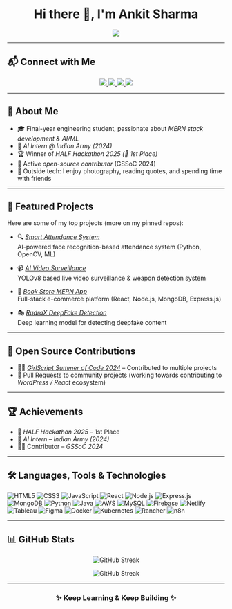 <h1 align="center">Hi there 👋, I'm Ankit Sharma</h1>

<p align="center">
    <img src="https://readme-typing-svg.herokuapp.com?font=Fira+Code&weight=600&size=22&duration=3000&pause=700&color=4FC3F7&center=true&vCenter=true&width=550&lines=Full+Stack+Developer+%7C+MERN+%7C+AI%2FML;Open+Source+Contributor+%7C+Hackathon+Winner;Always+Learning+and+Exploring+New+Tech!"/>
</p>

---

## 📬 Connect with Me
<p align="center">
  <a href="https://www.linkedin.com/in/ankit-sharma-08b37a26a" target="_blank">
    <img src="https://img.shields.io/badge/LinkedIn-0A66C2?style=for-the-badge&logo=linkedin&logoColor=white" />
  </a>
  <a href="mailto:ankitsharma7805@gmail.com">
    <img src="https://img.shields.io/badge/Email-D14836?style=for-the-badge&logo=gmail&logoColor=white" />
  </a>
  <a href="https://stackoverflow.com/users/30430422/ankit-sharma" target="_blank">
    <img src="https://img.shields.io/badge/Stack%20Overflow-F48024?style=for-the-badge&logo=stackoverflow&logoColor=white" />
  </a>
  <a href="https://x.com/ankitsharma_38" target="_blank">
    <img src="https://img.shields.io/badge/X-000000?style=for-the-badge&logo=x&logoColor=white" />
  </a>
</p>


---
## 🚀 About Me
- 🎓 Final-year engineering student, passionate about *MERN stack development & AI/ML*  
- 💼 *AI Intern @ Indian Army (2024)*  
- 🏆 Winner of *HALF Hackathon 2025 (🥇 1st Place)*  
- 🌱 Active *open-source contributor* (GSSoC 2024)  
- 📸 Outside tech: I enjoy photography, reading quotes, and spending time with friends  

---

## 📌 Featured Projects
Here are some of my top projects (more on my pinned repos):

- 🔍 [*Smart Attendance System*](https://github.com/ankitsharma38/Smart-Attendance-System-Using-Face_Recognition)  
  AI-powered face recognition-based attendance system (Python, OpenCV, ML)  

- 📹 [*AI Video Surveillance*](https://github.com/ankitsharma38/AI-Power-Video-Surveillance-System)  
  YOLOv8 based live video surveillance & weapon detection system  

- 🛒 [*Book Store MERN App*](https://github.com/ankitsharma38/Book_Store_MERN_Project)  
  Full-stack e-commerce platform (React, Node.js, MongoDB, Express.js)  

- 🎭 [*RudraX DeepFake Detection*](https://github.com/ankitsharma38/RudraX-DeepFake-Detection)  
  Deep learning model for detecting deepfake content  

---

## 🌱 Open Source Contributions
- 👩‍💻 [*GirlScript Summer of Code 2024*](https://gssoc.girlscript.tech/) – Contributed to multiple projects  
- 🔧 Pull Requests to community projects (working towards contributing to *WordPress / React* ecosystem)  

---

## 🏆 Achievements
- 🥇 *HALF Hackathon 2025* – 1st Place  
- 🤖 *AI Intern – Indian Army (2024)*  
- 👩‍💻 Contributor – *GSSoC 2024*  

---

## 🛠 Languages, Tools & Technologies
<p align="left">
  <img alt="HTML5" src="https://img.shields.io/badge/html5-%23E34F26.svg?style=for-the-badge&logo=html5&logoColor=white"/>
  <img alt="CSS3" src="https://img.shields.io/badge/css3-%231572B6.svg?style=for-the-badge&logo=css3&logoColor=white"/>
  <img alt="JavaScript" src="https://img.shields.io/badge/javascript-F7DF1E?style=for-the-badge&logo=javascript&logoColor=black"/>
  <img alt="React" src="https://img.shields.io/badge/react-%2320232a.svg?style=for-the-badge&logo=react&logoColor=%2361DAFB"/>
  <img alt="Node.js" src="https://img.shields.io/badge/node.js-6DA55F?style=for-the-badge&logo=node.js&logoColor=white"/> 
  <img alt="Express.js" src="https://img.shields.io/badge/express.js-%23404d59.svg?style=for-the-badge&logo=express&logoColor=white"/>
  <img alt="MongoDB" src="https://img.shields.io/badge/MongoDB-%234ea94b.svg?style=for-the-badge&logo=mongodb&logoColor=white"/>
  <img alt="Python" src="https://img.shields.io/badge/python-%2314354C.svg?style=for-the-badge&logo=python&logoColor=white"/>
  <img alt="Java" src="https://img.shields.io/badge/java-%23ED8B00.svg?style=for-the-badge&logo=openjdk&logoColor=white"/>
  <img alt="AWS" src="https://img.shields.io/badge/aws-%23FF9900.svg?style=for-the-badge&logo=amazonaws&logoColor=white"/>
  <img alt="MySQL" src="https://img.shields.io/badge/mysql-%2300f.svg?style=for-the-badge&logo=mysql&logoColor=white"/>
  <img alt="Firebase" src="https://img.shields.io/badge/firebase-%23FFCA28.svg?style=for-the-badge&logo=firebase&logoColor=black"/>
  <img alt="Netlify" src="https://img.shields.io/badge/netlify-%23000000.svg?style=for-the-badge&logo=netlify&logoColor=#00C7B7"/>
  <img alt="Tableau" src="https://img.shields.io/badge/Tableau-E97627?style=for-the-badge&logo=tableau&logoColor=white"/>
  <img alt="Figma" src="https://img.shields.io/badge/figma-%23F24E1E.svg?style=for-the-badge&logo=figma&logoColor=white"/>
  
  <!-- DevOps & Automation -->
  <img alt="Docker" src="https://img.shields.io/badge/docker-%230db7ed.svg?style=for-the-badge&logo=docker&logoColor=white"/>
  <img alt="Kubernetes" src="https://img.shields.io/badge/kubernetes-%23326ce5.svg?style=for-the-badge&logo=kubernetes&logoColor=white"/>
  <img alt="Rancher" src="https://img.shields.io/badge/rancher-%230075A8.svg?style=for-the-badge&logo=rancher&logoColor=white"/>
  <img alt="n8n" src="https://img.shields.io/badge/n8n-1DBA84?style=for-the-badge&logo=n8n&logoColor=white"/>
</p>


---

## 📊 GitHub Stats
<p align="center">
  <img src="https://streak-stats.demolab.com?user=ankitsharma38&theme=radical" alt="GitHub Streak" />
</p>
<p align="center">
  <img src="https://github-readme-streak-stats.herokuapp.com/?user=ankitsharma38&theme=radical" alt="GitHub Streak" />
</p>

---



<h3 align="center">✨ Keep Learning & Keep Building ✨</h3>
